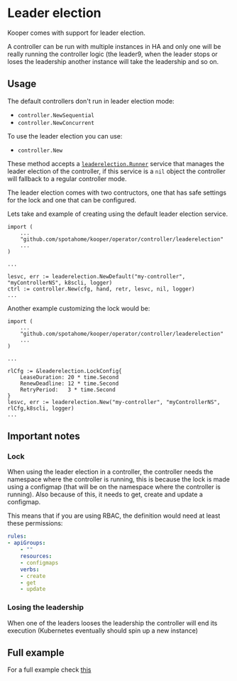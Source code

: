 # Leader election

Kooper comes with support for leader election.

A controller can be run with multiple instances in HA and only one will be really running the controller logic (the leader9, when the leader stops or loses the leadership another instance will take the leadership and so on.

## Usage

The default controllers don't run in leader election mode:

* `controller.NewSequential`
* `controller.NewConcurrent`

To use the leader election you can use:

* `controller.New`

These method accepts a [`leaderelection.Runner`][leaderelection-src] service that manages the leader election of the controller, if this service is a `nil` object the controller will fallback to a regular controller mode.

The leader election comes with two contructors, one that has safe settings for the lock and one that can be configured.

Lets take and example of creating using the default leader election service.

```golang
import (
    ...
    "github.com/spotahome/kooper/operator/controller/leaderelection"
    ...
)

...

lesvc, err := leaderelection.NewDefault("my-controller", "myControllerNS", k8scli, logger)
ctrl := controller.New(cfg, hand, retr, lesvc, nil, logger)
...
```

Another example customizing the lock would be:

```golang
import (
    ...
    "github.com/spotahome/kooper/operator/controller/leaderelection"
    ...
)

...

rlCfg := &leaderelection.LockConfig{
    LeaseDuration: 20 * time.Second
    RenewDeadline: 12 * time.Second
    RetryPeriod:   3 * time.Second
}
lesvc, err := leaderelection.New("my-controller", "myControllerNS", rlCfg,k8scli, logger)
...
```

## Important notes

### Lock

When using the leader election in a controller, the controller needs the namespace where the controller is running, this is because the lock is made using a configmap (that will be on the namespace where the controller is running). Also because of this, it needs to get, create and update a configmap.

This means that if you are using RBAC, the definition would need at least these permissions:

```yaml
rules:
- apiGroups:
    - ""
    resources:
    - configmaps
    verbs:
    - create
    - get
    - update
```

### Losing the leadership

When one of the leaders looses the leadership the controller will end its execution (Kubernetes eventually should spin up a new instance)

## Full example

For a full example check [this][leaderelection-example]

[leaderelection-src]: https://github.com/spotahome/kooper/tree/master/operator/controller/leaderelection
[leaderelection-example]: https://github.com/spotahome/kooper/tree/master/examples/leader-election-controller
